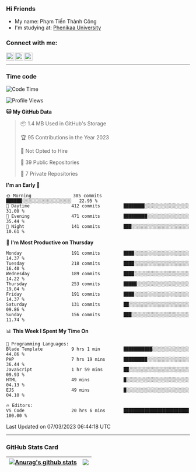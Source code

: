 ### Hi Friends

- My name: Phạm Tiến Thành Công
- I'm studying at: [Phenikaa University]


### Connect with me:
[<img align="left" alt="PhamTienThanhCong | Facebook" width="22px" src="https://upload.wikimedia.org/wikipedia/commons/thumb/1/16/Facebook-icon-1.png/640px-Facebook-icon-1.png" />][facebook]
[<img align="left" alt="PhamTienThanhCong | Zalo" width="22px" src="https://www.anphatpc.com.vn/template/anphat_2020v2/images/icon-zalo.jpg" />][zalo]
[<img align="left" alt="PhamTienThanhCong | LinkedIn" width="22px" src="https://cdn3.iconfinder.com/data/icons/inficons/512/linkedin.png" />][linkedin]

<br />

---

### Time code

<!--START_SECTION:waka-->
![Code Time](http://img.shields.io/badge/Code%20Time-911%20hrs%2017%20mins-blue)

![Profile Views](http://img.shields.io/badge/Profile%20Views-3-blue)

**🐱 My GitHub Data** 

> 📦 1.4 MB Used in GitHub's Storage 
 > 
> 🏆 95 Contributions in the Year 2023
 > 
> 🚫 Not Opted to Hire
 > 
> 📜 39 Public Repositories 
 > 
> 🔑 7 Private Repositories 
 > 
**I'm an Early 🐤** 

```text
🌞 Morning                305 commits         ██████░░░░░░░░░░░░░░░░░░░   22.95 % 
🌆 Daytime                412 commits         ████████░░░░░░░░░░░░░░░░░   31.00 % 
🌃 Evening                471 commits         █████████░░░░░░░░░░░░░░░░   35.44 % 
🌙 Night                  141 commits         ███░░░░░░░░░░░░░░░░░░░░░░   10.61 % 
```
📅 **I'm Most Productive on Thursday** 

```text
Monday                   191 commits         ████░░░░░░░░░░░░░░░░░░░░░   14.37 % 
Tuesday                  218 commits         ████░░░░░░░░░░░░░░░░░░░░░   16.40 % 
Wednesday                189 commits         ████░░░░░░░░░░░░░░░░░░░░░   14.22 % 
Thursday                 253 commits         █████░░░░░░░░░░░░░░░░░░░░   19.04 % 
Friday                   191 commits         ████░░░░░░░░░░░░░░░░░░░░░   14.37 % 
Saturday                 131 commits         ██░░░░░░░░░░░░░░░░░░░░░░░   09.86 % 
Sunday                   156 commits         ███░░░░░░░░░░░░░░░░░░░░░░   11.74 % 
```


📊 **This Week I Spent My Time On** 

```text
💬 Programming Languages: 
Blade Template           9 hrs 1 min         ███████████░░░░░░░░░░░░░░   44.86 % 
PHP                      7 hrs 19 mins       █████████░░░░░░░░░░░░░░░░   36.44 % 
JavaScript               1 hr 59 mins        ██░░░░░░░░░░░░░░░░░░░░░░░   09.93 % 
HTML                     49 mins             █░░░░░░░░░░░░░░░░░░░░░░░░   04.13 % 
EJS                      49 mins             █░░░░░░░░░░░░░░░░░░░░░░░░   04.10 % 

🔥 Editors: 
VS Code                  20 hrs 6 mins       █████████████████████████   100.00 % 
```


 Last Updated on 07/03/2023 06:44:18 UTC
<!--END_SECTION:waka-->

---

### GitHub Stats Card

| <a href="https://github.com/phamtienthanhcong"><img align="center" src="https://github-readme-stats.vercel.app/api?username=PhamTienThanhCong&show_icons=true&include_all_commits=true&theme=buefy&hide_border=true&theme=ocean_dark" alt="Anurag's github stats" /></a> | <a href="https://github.com/phamtienthanhcong"><img align="center" src="https://github-readme-stats.vercel.app/api/top-langs/?username=PhamTienThanhCong&layout=compact&theme=buefy&hide_border=true&theme=ocean_dark" /></a> |
| ------------- | ------------- |

[Phenikaa University]: https://phenikaa-uni.edu.vn/vi
[facebook]: https://www.facebook.com/phamtienthanhcong
[linkedin]: https://linkedin.com/in/phamtienthanhcong
[zalo]: https://zalo.me/0396396332
[tiktok]: https://www.tiktok.com/@phamtienthanhcong
[web]: https://github.com/PhamTienThanhCong/web_dev
[min project]: https://github.com/PhamTienThanhCong/Project-Of-Web
[c and cpp]: https://github.com/PhamTienThanhCong/Code_C_and_Cpro
[python]: https://github.com/PhamTienThanhCong/Python_beginer
